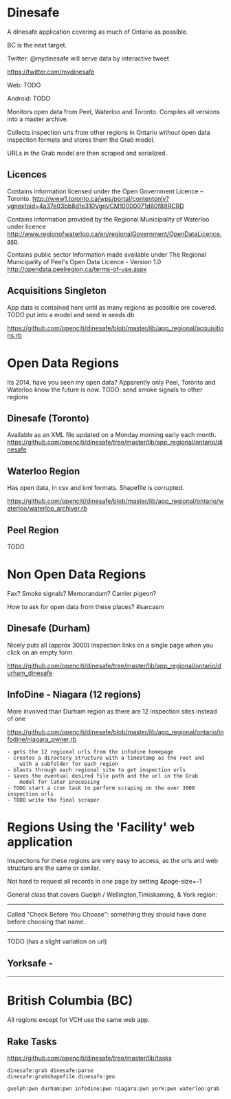 Dinesafe
===

A dinesafe application covering as much of Ontario as possible.

BC is the next target.

Twitter: @mydinesafe will serve data by interactive tweet

https://twitter.com/mydinesafe

Web: TODO

Android: TODO

Monitors open data from Peel, Waterloo and Toronto.
Compiles all versions into a master archive.

Collects inspection urls from other regions in Ontario without
open data inspection formats and stores them the Grab model.

URLs in the Grab model are then scraped and serialized.

Licences
---
Contains information licensed under the Open Government Licence – Toronto.
http://www1.toronto.ca/wps/portal/contentonly?vgnextoid=4a37e03bb8d1e310VgnVCM10000071d60f89RCRD

Contains information provided by the Regional Municipality of Waterloo under licence
http://www.regionofwaterloo.ca/en/regionalGovernment/OpenDataLicence.asp.

Contains public sector Information made available under The Regional Municipality of Peel's Open Data Licence - Version 1.0
http://opendata.peelregion.ca/terms-of-use.aspx

Acquisitions Singleton
---
App data is contained here until as many regions as possible are covered.
TODO put into a model and seed in seeds.db

https://github.com/openciti/dinesafe/blob/master/lib/app_regional/acquisitions.rb


Open Data Regions
===

Its 2014, have you seen my open data?
Apparently only Peel, Toronto and Waterloo know the future is now.
TODO: send smoke signals to other regions

Dinesafe (Toronto)
---
Available as an XML file updated on a Monday morning early each month.
https://github.com/openciti/dinesafe/tree/master/lib/app_regional/ontario/dinesafe

Waterloo Region
---
Has open data, in csv and kml formats. Shapefile is corrupted.

https://github.com/openciti/dinesafe/blob/master/lib/app_regional/ontario/waterloo/waterloo_archiver.rb

Peel Region
---
TODO

Non Open Data Regions
===

Fax? Smoke signals? Memorandum? Carrier pigeon?

How to ask for open data from these places? #sarcasm

Dinesafe (Durham)
---
Nicely puts all (approx 3000) inspection links on a single page when you click on an empty form.

https://github.com/openciti/dinesafe/tree/master/lib/app_regional/ontario/durham_dinesafe


InfoDine - Niagara (12 regions)
---
More involved than Durham region as there are 12 inspection sites instead of one

https://github.com/openciti/dinesafe/blob/master/lib/app_regional/ontario/infodine/niagara_pwner.rb

    - gets the 12 regional urls from the infodine homepage
    - creates a directory structure with a timestamp as the root and
        with a subfolder for each region
    - blasts through each regional site to get inspection urls
    - saves the eventual desired file path and the url in the Grab
        model for later processing
    - TODO start a cron task to perform scraping on the over 3000 inspection urls
    - TODO write the final scraper

Regions Using the 'Facility' web application
===

Inspections for these regions are very easy to access,
as the urls and web structure are the same or similar.

Not hard to request all records in one page by setting &page-size=-1

General class that covers Guelph / Wellington,Timiskaming, &  York region:



---

Called "Check Before You Choose":
something they should have done before choosing that name.


---
TODO (has a slight variation on url)

Yorksafe -
---



---


British Columbia (BC)
===

All regions except for VCH use the same web app.



Rake Tasks
---
https://github.com/openciti/dinesafe/tree/master/lib/tasks

    dinesafe:grab dinesafe:parse
    dinesafe:grabshapefile dinesafe:geo

    guelph:pwn durham:pwn infodine:pwn niagara:pwn york:pwn waterloo:grab


